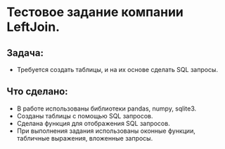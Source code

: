 # Тестовое задание компании LeftJoin.

## Задача:
- Требуется создать таблицы, и на их основе сделать SQL запросы.

## Что сделано:
- В работе использованы библиотеки рandas, numpy, sqlite3. 
- Созданы таблицы с помощью SQL запросов. 
- Сделана функция для отображения SQL запросов. 
- При выполнения задания использованы оконные функции, табличные выражения, вложенные запросы.
